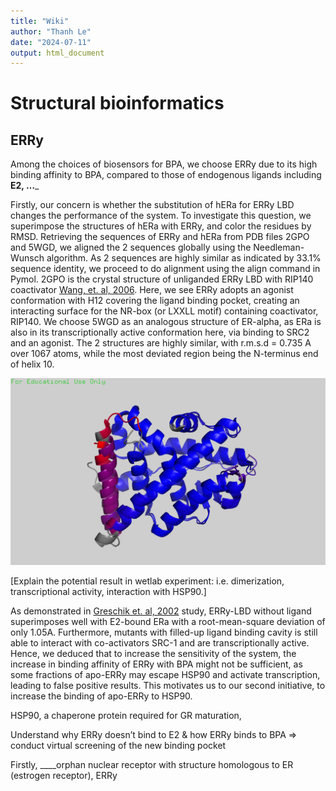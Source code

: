 ```yaml
---
title: "Wiki"
author: "Thanh Le"
date: "2024-07-11"
output: html_document
---
```


# Structural bioinformatics

## ERRy
Among the choices of biosensors for BPA, we choose ERRy due to its high binding affinity to BPA, compared to those of endogenous ligands including ____E2, …_____

Firstly, our concern is whether the substitution of hERa for ERRy LBD changes the performance of the system. To investigate this question, we superimpose the structures of hERa with ERRy, and color the residues by RMSD.
Retrieving the sequences of ERRy and hERa from PDB files 2GPO and 5WGD, we aligned the 2 sequences globally using the Needleman-Wunsch algorithm. As 2 sequences are highly similar as indicated by 33.1% sequence identity, we proceed to do alignment using the align command in Pymol.
2GPO is the crystal structure of unliganded ERRy LBD with RIP140 coactivator [Wang, et. al, 2006](https://www.jbc.org/article/S0021-9258(20)71951-4/fulltext). Here, we see ERRy adopts an agonist conformation with H12 covering the ligand binding pocket, creating an interacting surface for the NR-box (or LXXLL motif) containing coactivator, RIP140. We choose 5WGD as an analogous structure of ER-alpha, as ERa is also in its transcriptionally active conformation here, via binding to SRC2 and an agonist. The 2 structures are highly similar, with r.m.s.d = 0.735 A over 1067 atoms, while the most deviated region being the N-terminus end of helix 10.

![Figure 1: ERRy LBD in complex with coactivator RIP140 (PDB: 2GPO) superimposed onto agonist-bound hERa, complexed with coactivator SRC2. Red indicates high r.m.s.d, while blue indicates low r.m.s.d.](results/2gpoa_5wgda_rmsdcol.png)

[Explain the potential result in wetlab experiment: i.e. dimerization, transcriptional activity, interaction with HSP90.]

As demonstrated in [Greschik et. al, 2002](https://www.cell.com/AJHG/fulltext/S1097-2765(02)00444-6) study, ERRy-LBD without ligand superimposes well with E2-bound ERa with a root-mean-square deviation of only 1.05A. Furthermore, mutants with filled-up ligand binding cavity is still able to interact with co-activators SRC-1 and are transcriptionally active. 
Hence, we deduced that to increase the sensitivity of the system, the increase in binding affinity of ERRy with BPA might not be sufficient, as some fractions of apo-ERRy may escape HSP90 and activate transcription, leading to false positive results. This motivates us to our second initiative, to increase the binding of apo-ERRy to HSP90.

HSP90, a chaperone protein required for GR maturation,


Understand why ERRy doesn’t bind to E2 & how ERRy binds to BPA => conduct virtual screening of the new binding pocket



Firstly, ____orphan nuclear receptor with structure homologous to ER (estrogen receptor), ERRy


